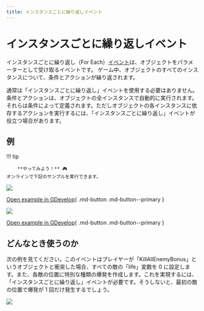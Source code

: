 ```yaml
---
title: インスタンスごとに繰り返しイベント
---
```

# インスタンスごとに繰り返しイベント

インスタンスごとに繰り返し（For Each）[イベント](/ja/gdevelop5/events)は、オブジェクトをパラメーターとして受け取るイベントです。
ゲーム中、オブジェクトのすべてのインスタンスについて、条件とアクションが繰り返されます。

通常は「インスタンスごとに繰り返し」イベントを使用する必要はありません。条件とアクションは、オブジェクトの全インスタンスで自動的に実行されます。それらは条件によって定義されます。ただしオブジェクトの各インスタンスに依存するアクションを実行するには、「インスタンスごとに繰り返し」イベントが役立つ場合があります。

## 例

!!! tip

        **やってみよう！** 🎮
    オンラインで下記のサンプルを実行できます。

[![](/gdevelop5/events/shootingbulletsexplanationexample.png)](https://editor.gdevelop-app.com/?project=example://shooting-bullets-explanation)

[Open example in GDevelop](https://editor.gdevelop.io/?project=example://shooting-bullets-explanation){ .md-button .md-button--primary }

[![](/gdevelop5/behaviors/platformerbehavior.png)](https://editor.gdevelop-app.com/?project=example://platformer)

[Open example in GDevelop](https://editor.gdevelop.io/?project=example://platformer){ .md-button .md-button--primary }

## どんなとき使うのか

次の例を見てください。このイベントはプレイヤーが「Kill​​AllEnemyBonus」というオブジェクトと衝突した場合、すべての敵の「life」変数を 0 に設定します。また、各敵の位置に特別な種類の爆発を作成します。これを実現するには、「インスタンスごとに繰り返し」イベントが必要です。そうしないと、最初の敵の位置で爆発が 1 回だけ発生するでしょう。

![](/gdevelop5/events/for-each-example.png)